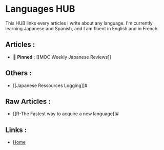 # Languages HUB

This HUB links every articles I write about any language. I'm currently learning Japanese and Spanish, and I am fluent in English and in French.

## Articles :
- 📌 **Pinned** ; [[MOC Weekly Japanese Reviews]]
## Others :
- [[Japanese Ressources Logging]]#
## Raw Articles :
- [[R-The Fastest way to acquire a new language]]#

## Links :
- [Home](https://misudashi.ga/)